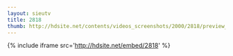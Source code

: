 ```yaml
---
layout: sieutv
title: 2818
thumb: http://hdsite.net/contents/videos_screenshots/2000/2818/preview_360p.mp4.jpg
---
```

{% include iframe src='http://hdsite.net/embed/2818' %}
 
